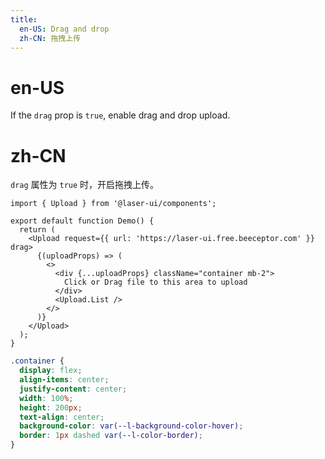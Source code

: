 ```yaml
---
title:
  en-US: Drag and drop
  zh-CN: 拖拽上传
---
```


# en-US

If the `drag` prop is `true`, enable drag and drop upload.

# zh-CN

`drag` 属性为 `true` 时，开启拖拽上传。

```tsx
import { Upload } from '@laser-ui/components';

export default function Demo() {
  return (
    <Upload request={{ url: 'https://laser-ui.free.beeceptor.com' }} drag>
      {(uploadProps) => (
        <>
          <div {...uploadProps} className="container mb-2">
            Click or Drag file to this area to upload
          </div>
          <Upload.List />
        </>
      )}
    </Upload>
  );
}
```

```scss
.container {
  display: flex;
  align-items: center;
  justify-content: center;
  width: 100%;
  height: 200px;
  text-align: center;
  background-color: var(--l-background-color-hover);
  border: 1px dashed var(--l-color-border);
}
```
